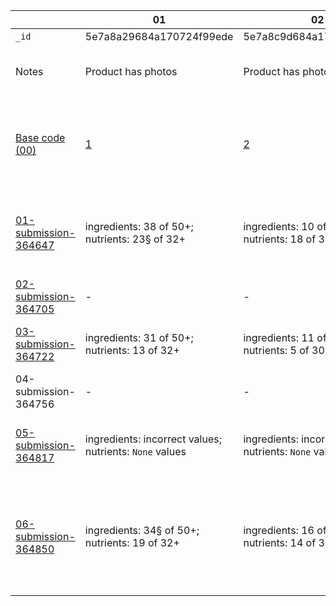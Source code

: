 |         | 01      | 02       | 03        | 04        | 05        | 06        | 07        | 08        | 09   | 10   | Remarks  |
|---------|---------|---------|---------|---------|---------|---------|---------|---------|---------|---------|---------|
| `_id`| 5e7a8a29684a170724f99ede | 5e7a8c9d684a170724f9d1d4 | 5e7a945812cb9332c4526a5c | 5e7a961a12cb9332c45293e1 | 5e7a9f2f12cb9332c4534188 | 5e7a9a6a12cb9332c452f2f5 | 5e7aa08012cb9332c4534cba | 5e7aa20412cb9332c4537abf | 5e7a95f912cb9332c45291a5 | 5e7a9f5312cb9332c45342c9 | - |
| Notes | Product has photos | Product has photos | Product has photos | Product has photos | Product photo causes NN error | Product photo causes Tensorflow warning | Product has no photos | Product has photos | Product has photos | Product has photos | Different products used to test |
| [Base code (00)](https://github.com/sah2ed/tc-assets/tree/master/30121545/00) |  [1](https://github.com/sah2ed/tc-assets/blob/master/30121545/00/01_5e7a8a29684a170724f99ede.txt) |  [2](https://github.com/sah2ed/tc-assets/blob/master/30121545/00/02_5e7a8c9d684a170724f9d1d4.txt) | [3](https://github.com/sah2ed/tc-assets/blob/master/30121545/00/03_5e7a945812cb9332c4526a5c.txt) |  [4](https://github.com/sah2ed/tc-assets/blob/master/30121545/00/04_5e7a961a12cb9332c45293e1.txt) | [5](https://github.com/sah2ed/tc-assets/blob/master/30121545/00/05_5e7a9f2f12cb9332c4534188.txt) |  [6](https://github.com/sah2ed/tc-assets/blob/master/30121545/00/06_5e7a9a6a12cb9332c452f2f5.txt) | [N/A](https://github.com/sah2ed/tc-assets/blob/master/30121545/00/07_5e7aa08012cb9332c4534cba_no-photos.txt) |  [8](https://github.com/sah2ed/tc-assets/blob/master/30121545/00/08_5e7aa20412cb9332c4537abf.txt) | [9](https://github.com/sah2ed/tc-assets/blob/master/30121545/00/09_5e7a95f912cb9332c45291a5.txt) |  [10](https://github.com/sah2ed/tc-assets/blob/master/30121545/00/10_5e7a9f5312cb9332c45342c9.txt) | Viewer.py output to be improved by you in this challenge.  |
| [01-submission-364647](https://github.com/sah2ed/tc-assets/tree/master/30121545/01) | ingredients: 38 of 50+; nutrients: 23§ of 32+ | ingredients: 10 of 50+; nutrients: 18 of 30+ | ingredients: 10* of 5; nutrients: 20§ of 18+ | ingredients: 3 of 15+; nutrients: 15§ of 15+ | ingredients: 0 of 5+; nutrients: 0 of 7+ | ingredients: powder; nutrients: iron | N/A | ingredients: 58* of 26+; nutrients: 24§* of 21+ | ingredients: 7 of 30+; nutrients: 7§ of 15 | ingredients: 4 of 4; nutrients: 11§ of 14+ | §Reports most nutrient values as `None` or `<value> + None` |
| [02-submission-364705](https://github.com/sah2ed/tc-assets/tree/master/30121545/02) |  - |  - | - |  - | - |  - | N/A |  - | - |  - | Unable to test submission |
| [03-submission-364722](https://github.com/sah2ed/tc-assets/tree/master/30121545/03) | ingredients: 31 of 50+; nutrients: 13 of 32+ | ingredients: 11 of 50+; nutrients: 5 of 30+ | ingredients: 7* of 5; nutrients: 11 of 18+ | ingredients: 3 of 15+; nutrients: 11 of 15+ | ingredients: 0 of 5+; nutrients: 0 of 7+ | ingredients: 0 of 0; nutrients: 0 of 0 | N/A | ingredients: 66* of 26+; nutrients: 38* of 21+ | ingredients: 17 of 30+; nutrients: 2 of 15 | ingredients: 7* of 4; nutrients: 7 of 14+ | *Reports more values than listed |
| 04-submission-364756 |  - |  - | - |  - | - |  - | N/A |  - | - |  - | Empty submission |
| [05-submission-364817](https://github.com/sah2ed/tc-assets/tree/master/30121545/05) | ingredients: incorrect values; nutrients: `None` values | ingredients: incorrect values; nutrients: `None` values | ingredients: incorrect values; nutrients: `None` values | ingredients: incorrect values; nutrients: `None` values | ingredients: 0 of 5+; nutrients: 0 of 7+ |  ingredients: 0 of 0; nutrients: 0 of 0 | N/A | ingredients: incorrect values; nutrients: `None` values | ingredients: incorrect values; nutrients: `None` values |  ingredients: missing "Citric acid"; nutrients: `None` values | Reports most nutrient values as missing |
| [06-submission-364850](https://github.com/sah2ed/tc-assets/tree/master/30121545/06) | ingredients: 34§ of 50+; nutrients: 19 of 32+ | ingredients: 16 of 50+; nutrients: 14 of 30+ | ingredients: 7* of 5; nutrients: 15 of 18+ | ingredients: 1§ of 15+; nutrients: 12 of 15+ | ingredients: 0 of 5+; nutrients: 0 of 7+ | ingredients: 0 of 0; nutrients: 0 of 0 | N/A | ingredients: 57* of 26+; nutrients: 27* of 21+ | ingredients: 6 of 30+; nutrients: 7 of 15 | ingredients: 4 of 4; nutrients: 11 of 14+ | Reports some phantom values "broccoli, spinach" in 01, "sugar" in 04 |


